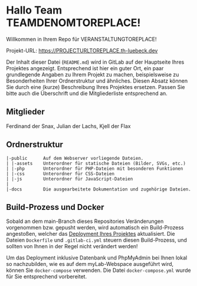 # Hallo Team TEAMDENOMTOREPLACE!

Willkommen in Ihrem Repo für VERANSTALTUNGTOREPLACE!

Projekt-URL: https://PROJECTURLTOREPLACE.th-luebeck.dev

Der Inhalt dieser Datei (`README.md`) wird in GitLab auf der Hauptseite Ihres Projektes angezeigt. Entsprechend ist hier ein guter Ort, ein paar grundlegende Angaben zu Ihrem Projekt zu machen, beispielsweise zu Besonderheiten Ihrer Ordnerstruktur und ähnliches. Diesen Absatz können Sie durch eine (kurze) Beschreibung Ihres Projektes ersetzen. Passen Sie bitte auch die Überschrift und die Mitgliederliste entsprechend an.

## Mitglieder

Ferdinand der Snax, Julian der Lachs, Kjell der Flax
## Ordnerstruktur

    |-public      Auf dem Webserver vorliegende Dateien.
    | |-assets    Unterordner für statische Dateien (Bilder, SVGs, etc.)
    | |-php       Unterordner für PHP-Dateien mit besonderen Funktionen
    | |-css       Unterordner für CSS-Dateien
    | |-js        Unterordner für JavaScript-Dateien
    |
    |-docs        Die ausgearbeitete Dokumentation und zugehörige Dateien.

## Build-Prozess und Docker

Sobald an dem main-Branch dieses Repositories Veränderungen vorgenommen bzw. gepusht werden, wird automatisch ein Build-Prozess angestoßen, welcher das [Deployment Ihres Projektes](https://PROJECTURLTOREPLACE.th-luebeck.dev) aktualisiert. Die Dateien `Dockerfile` und `.gitlab-ci.yml` steuern diesen Build-Prozess, und sollten von Ihnen in der Regel nicht verändert werden!

Um das Deployment inklusive Datenbank und PhpMyAdmin bei Ihnen lokal so nachzubilden, wie es auf dem myLab-Webspace ausgeführt wird, können Sie `docker-compose` verwenden. Die Datei `docker-compose.yml` wurde für Sie entsprechend vorbereitet.

